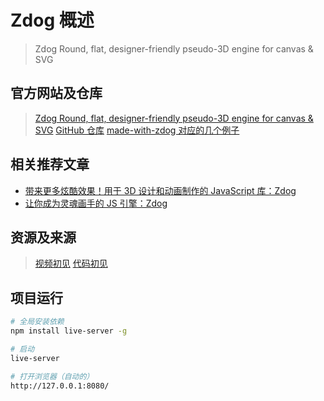 # Zdog 概述

> Zdog Round, flat, designer-friendly pseudo-3D engine for canvas & SVG

## 官方网站及仓库

> [Zdog Round, flat, designer-friendly pseudo-3D engine for canvas & SVG](https://zzz.dog/)
> [GitHub 仓库](https://github.com/metafizzy/zdog)
> [made-with-zdog 对应的几个例子](https://zzz.dog/#made-with-zdog)

## 相关推荐文章

- [带来更多炫酷效果！用于 3D 设计和动画制作的 JavaScript 库：Zdog](https://www.infoq.cn/article/KhawqZbGLiC9_USttc0m)
- [让你成为灵魂画手的 JS 引擎：Zdog](https://juejin.im/post/5d81720bf265da03ed1986fa)

## 资源及来源

> [视频初见](https://www.bilibili.com/video/av26001719/?spm_id_from=333.788.videocard.4)
> [代码初见](https://codepen.io/desandro/pen/RQeYYp)

## 项目运行

```bash
# 全局安装依赖
npm install live-server -g

# 启动
live-server

# 打开浏览器（自动的）
http://127.0.0.1:8080/
```
